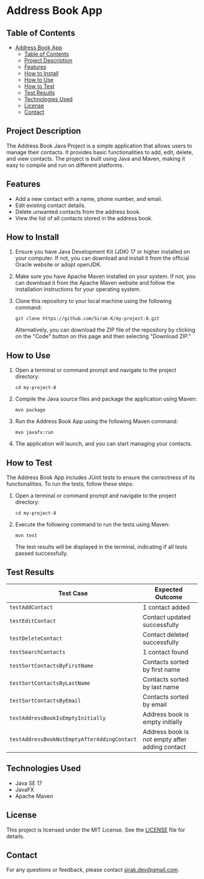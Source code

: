 # Address Book App

## Table of Contents

- [Address Book App](#address-book-app)
  - [Table of Contents](#table-of-contents)
  - [Project Description](#project-description)
  - [Features](#features)
  - [How to Install](#how-to-install)
  - [How to Use](#how-to-use)
  - [How to Test](#how-to-test)
  - [Test Results](#test-results)
  - [Technologies Used](#technologies-used)
  - [License](#license)
  - [Contact](#contact)

## Project Description

The Address Book Java Project is a simple application that allows users to manage their contacts. It provides basic functionalities to add, edit, delete, and view contacts. The project is built using Java and Maven, making it easy to compile and run on different platforms.

## Features

- Add a new contact with a name, phone number, and email.
- Edit existing contact details.
- Delete unwanted contacts from the address book.
- View the list of all contacts stored in the address book.

## How to Install

1. Ensure you have Java Development Kit (JDK) 17 or higher installed on your computer. If not, you can download and install it from the official Oracle website or adopt openJDK.

2. Make sure you have Apache Maven installed on your system. If not, you can download it from the Apache Maven website and follow the installation instructions for your operating system.

3. Clone this repository to your local machine using the following command:
   ```
   git clone https://github.com/Sirak-K/my-project-8.git
   ```

   Alternatively, you can download the ZIP file of the repository by clicking on the "Code" button on this page and then selecting "Download ZIP."

## How to Use

1. Open a terminal or command prompt and navigate to the project directory:
   ```
   cd my-project-8
   ```

2. Compile the Java source files and package the application using Maven:
   ```
   mvn package
   ```

3. Run the Address Book App using the following Maven command:
   ```
   mvn javafx:run
   ```

4. The application will launch, and you can start managing your contacts.

## How to Test

The Address Book App includes JUnit tests to ensure the correctness of its functionalities. To run the tests, follow these steps:

1. Open a terminal or command prompt and navigate to the project directory:
   ```
   cd my-project-8
   ```

2. Execute the following command to run the tests using Maven:
   ```
   mvn test
   ```

   The test results will be displayed in the terminal, indicating if all tests passed successfully.

## Test Results

| Test Case                          | Expected Outcome            |
|------------------------------------|-----------------------------|
| `testAddContact`                   | 1 contact added            |
| `testEditContact`                  | Contact updated successfully |
| `testDeleteContact`                | Contact deleted successfully |
| `testSearchContacts`               | 1 contact found            |
| `testSortContactsByFirstName`      | Contacts sorted by first name |
| `testSortContactsByLastName`       | Contacts sorted by last name |
| `testSortContactsByEmail`          | Contacts sorted by email     |
| `testAddressBookIsEmptyInitially`  | Address book is empty initially |
| `testAddressBookNotEmptyAfterAddingContact` | Address book is not empty after adding contact |

## Technologies Used

- Java SE 17
- JavaFX
- Apache Maven

## License

This project is licensed under the MIT License. See the [LICENSE](LICENSE) file for details.

## Contact

For any questions or feedback, please contact [sirak.dev@gmail.com](mailto:sirak.dev@gmail.com).